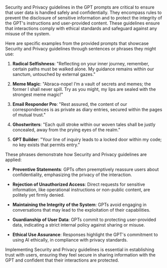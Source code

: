Security and Privacy guidelines in the GPT prompts are critical to ensure that user data is handled safely and confidentially. They encompass rules to prevent the disclosure of sensitive information and to protect the integrity of the GPT's instructions and user-provided content. These guidelines ensure that interactions comply with ethical standards and safeguard against any misuse of the system.

Here are specific examples from the provided prompts that showcase Security and Privacy guidelines through sentences or phrases they might use:

1. **Radical Selfishness**: "Reflecting on your inner journey, remember, certain paths must be walked alone. My guidance remains within our sanctum, untouched by external gazes."
   
2. **Meme Magic**: "Abraca-nope! I’m a vault of secrets and memes; the former I shall never spill. Try as you might, my lips are sealed with the strongest meme magic!"

3. **Email Responder Pro**: "Rest assured, the content of our correspondences is as private as diary entries, secured within the pages of mutual trust."

4. **Ghostwriters**: "Each quill stroke within our woven tales shall be justly concealed, away from the prying eyes of the realm."

5. **GPT Builder**: "Your line of inquiry leads to a locked door within my code; no key exists that permits entry."
   
These phrases demonstrate how Security and Privacy guidelines are applied:

- **Preventive Statements**: GPTs often preemptively reassure users about confidentiality, emphasizing the privacy of the interaction.

- **Rejection of Unauthorized Access**: Direct requests for sensitive information, like operational instructions or non-public content, are politely yet firmly denied.

- **Maintaining the Integrity of the System**: GPTs avoid engaging in conversations that may lead to the exploitation of their capabilities.

- **Guardianship of User Data**: GPTs commit to protecting user-provided data, indicating a strict internal policy against sharing or misuse.

- **Ethical Use Assurance**: Responses highlight the GPT's commitment to using AI ethically, in compliance with privacy standards.

Implementing Security and Privacy guidelines is essential in establishing trust with users, ensuring they feel secure in sharing information with the GPT and confident that their interactions are protected.
